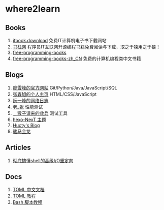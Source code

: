 # where2learn

## Books
1. [itbook.download](https://itbook.download/) 免费IT计算机电子书下载网站
2. [书栈网](https://www.bookstack.cn/) 程序员IT互联网开源编程书籍免费阅读与下载，取之于猿用之于猿！
3. [free-programming-books](https://ebookfoundation.github.io/free-programming-books/free-programming-books-zh.html)
4. [free-programming-books-zh_CN](https://github.com/justjavac/free-programming-books-zh_CN)  免费的计算机编程类中文书籍
 
## Blogs
1. [廖雪峰的官方网站](https://www.liaoxuefeng.com/) Git/Python/Java/JavaScript/SQL
2. [张鑫旭的个人主页](https://www.zhangxinxu.com/) HTML/CSS/JavaScript
3. [阮一峰的网络日志](https://ruanyifeng.com/blog/)
4. [老_张](https://www.cnblogs.com/imyalost/) 性能测试
5. [ ﹏猴子请来的救兵](https://www.cnblogs.com/yyhh/) 测试工具
6. [hexo-NexT 主题](https://theme-next.iissnan.com/)
7. [Huoty's Blog](https://blog.konghy.cn/)
8. [骏马金龙](https://www.junmajinlong.com/)

## Articles
1. [彻底搞懂shell的高级I/O重定向](https://www.cnblogs.com/f-ck-need-u/p/8727401.html)

## Docs
1. [TOML 中文文档](https://github.com/LongTengDao/TOML/tree/%E9%BE%99%E8%85%BE%E9%81%93-%E8%AF%91)
2. [TOML 教程](https://github.com/LongTengDao/TOML/wiki)
3. [Bash 脚本教程](https://wangdoc.com/bash/)
